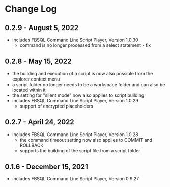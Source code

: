 # Change Log

## 0.2.9 - August 5, 2022
- includes FBSQL Command Line Script Player, Version 1.0.30
  - command is no longer processed from a select statement - fix

## 0.2.8 - May 15, 2022
- the building and execution of a script is now also possible from the explorer context menu
- a script folder no longer needs to be a workspace folder and can also be located within it
- the setting for "silent mode" now also applies to script building
- includes FBSQL Command Line Script Player, Version 1.0.29
  - support of encrypted placeholders

## 0.2.7 - April 24, 2022
- includes FBSQL Command Line Script Player, Version 1.0.28
  - the command timeout setting now also applies to COMMIT and ROLLBACK
  - supports the building of the script file from a script folder

## 0.1.6 - December 15, 2021
- includes FBSQL Command Line Script Player, Version 0.9.27
